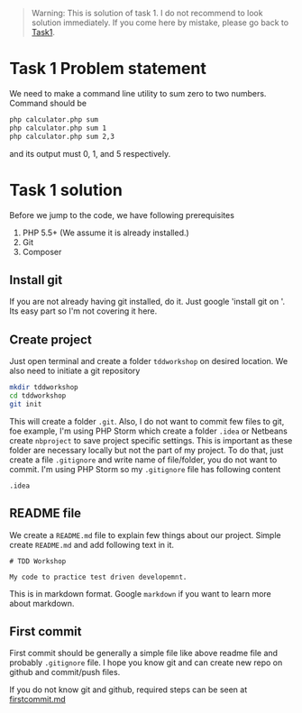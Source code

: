 > Warning: This is solution of task 1. I do not recommend to look solution immediately. If you come here by mistake, please go back to [Task1](README.md).

# Task 1 Problem statement

We need to make a command line utility to sum zero to two numbers. Command should be

```bash
php calculator.php sum
php calculator.php sum 1
php calculator.php sum 2,3
```

and its output must 0, 1, and 5 respectively.

# Task 1 solution

Before we jump to the code, we have following prerequisites

1. PHP 5.5+ (We assume it is already installed.)
2. Git
3. Composer

## Install git

If you are not already having git installed, do it. Just google 'install git on <your OS>'. Its easy part so I'm not covering it here.

## Create project

Just open terminal and create a folder `tddworkshop` on desired location. We also need to initiate a git repository

```bash
mkdir tddworkshop
cd tddworkshop
git init
```

This will create a folder `.git`. Also, I do not want to commit few files to git, foe example, I'm using PHP Storm which create a folder `.idea` or Netbeans create `nbproject` to save project specific settings. This is important as these folder are necessary locally but not the part of my project. To do that, just create a file `.gitignore` and write name of file/folder, you do not want to commit. I'm using PHP Storm so my `.gitignore` file has following content

```
.idea
```

## README file

We create a `README.md` file to explain few things about our project. Simple create `README.md` and add following text in it.

```
# TDD Workshop

My code to practice test driven developemnt.
```

This is in markdown format. Google `markdown` if you want to learn more about markdown.

## First commit

First commit should be generally a simple file like above readme file and probably `.gitignore` file. I hope you know git and can create new repo on github and commit/push files.

If you do not know git and github, required steps can be seen at [firstcommit.md](firstcommit.md)
